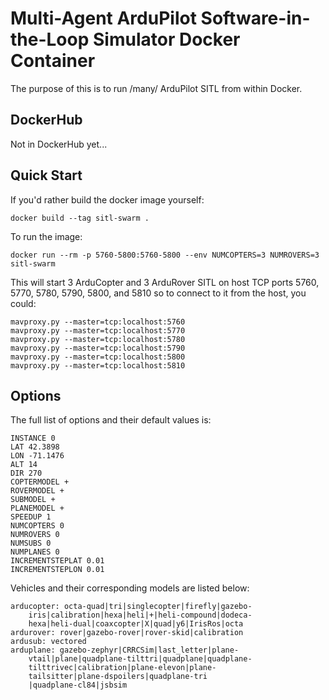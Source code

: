 Multi-Agent ArduPilot Software-in-the-Loop Simulator Docker Container
=====================================================================

The purpose of this is to run /many/ ArduPilot SITL from within Docker.

DockerHub
---------

Not in DockerHub yet...


Quick Start
-----------

If you'd rather build the docker image yourself:

`docker build --tag sitl-swarm .`

To run the image:

`docker run --rm -p 5760-5800:5760-5800 --env NUMCOPTERS=3 NUMROVERS=3 sitl-swarm`

This will start 3 ArduCopter and 3 ArduRover SITL on host TCP ports 5760, 5770, 5780, 5790, 5800, and 5810 so to connect to it from the host, you could:

```
mavproxy.py --master=tcp:localhost:5760
mavproxy.py --master=tcp:localhost:5770
mavproxy.py --master=tcp:localhost:5780
mavproxy.py --master=tcp:localhost:5790
mavproxy.py --master=tcp:localhost:5800
mavproxy.py --master=tcp:localhost:5810
```

Options
-------

The full list of options and their default values is:

```
INSTANCE 0
LAT 42.3898
LON -71.1476
ALT 14
DIR 270
COPTERMODEL +
ROVERMODEL +
SUBMODEL +
PLANEMODEL +
SPEEDUP 1
NUMCOPTERS 0
NUMROVERS 0
NUMSUBS 0
NUMPLANES 0
INCREMENTSTEPLAT 0.01
INCREMENTSTEPLON 0.01
```

Vehicles and their corresponding models are listed below:

```
arducopter: octa-quad|tri|singlecopter|firefly|gazebo-
    iris|calibration|hexa|heli|+|heli-compound|dodeca-
    hexa|heli-dual|coaxcopter|X|quad|y6|IrisRos|octa
ardurover: rover|gazebo-rover|rover-skid|calibration
ardusub: vectored
arduplane: gazebo-zephyr|CRRCSim|last_letter|plane-
    vtail|plane|quadplane-tilttri|quadplane|quadplane-
    tilttrivec|calibration|plane-elevon|plane-
    tailsitter|plane-dspoilers|quadplane-tri
    |quadplane-cl84|jsbsim
```
